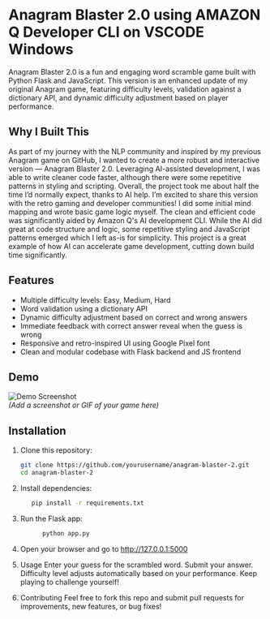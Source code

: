 # Anagram Blaster 2.0 using AMAZON Q Developer CLI on VSCODE Windows 

Anagram Blaster 2.0 is a fun and engaging word scramble game built with Python Flask and JavaScript. This version is an enhanced update of my original Anagram game, featuring difficulty levels, validation against a dictionary API, and dynamic difficulty adjustment based on player performance.

## Why I Built This

As part of my journey with the NLP community and inspired by my previous Anagram game on GitHub, I wanted to create a more robust and interactive version — Anagram Blaster 2.0. Leveraging AI-assisted development, I was able to write cleaner code faster, although there were some repetitive patterns in styling and scripting.
Overall, the project took me about half the time I’d normally expect, thanks to AI help. I’m excited to share this version with the retro gaming and developer communities!
I did some initial mind mapping and wrote basic game logic myself. The clean and efficient code was significantly aided by Amazon Q's AI development CLI. While the AI did great at code structure and logic, some repetitive styling and JavaScript patterns emerged which I left as-is for simplicity.
This project is a great example of how AI can accelerate game development, cutting down build time significantly.

## Features

- Multiple difficulty levels: Easy, Medium, Hard
- Word validation using a dictionary API
- Dynamic difficulty adjustment based on correct and wrong answers
- Immediate feedback with correct answer reveal when the guess is wrong
- Responsive and retro-inspired UI using Google Pixel font
- Clean and modular codebase with Flask backend and JS frontend

## Demo

![Demo Screenshot](demo-screenshot.png)  
*(Add a screenshot or GIF of your game here)*

## Installation

1. Clone this repository:
   ```bash
   git clone https://github.com/yourusername/anagram-blaster-2.git
   cd anagram-blaster-2
2. Install dependencies:
   ```bash
      pip install -r requirements.txt
3. Run the Flask app:
   ```bash
         python app.py
4. Open your browser and go to http://127.0.0.1:5000

5. Usage
   Enter your guess for the scrambled word.
   Submit your answer.
   Difficulty level adjusts automatically based on your performance.
   Keep playing to challenge yourself!
6. Contributing
Feel free to fork this repo and submit pull requests for improvements, new features, or bug fixes!
